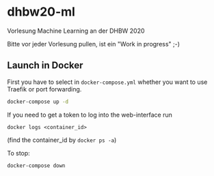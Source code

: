 # dhbw20-ml

Vorlesung Machine Learning an der DHBW 2020

Bitte vor jeder Vorlesung pullen, ist ein "Work in progress" ;-)

## Launch in Docker

First you have to select in `docker-compose.yml` whether you want to use Traefik or port forwarding.

```bash
docker-compose up -d
```

If you need to get a token to log into the web-interface run

```
docker logs <container_id>
```

(find the container_id by `docker ps -a`)

To stop:
```
docker-compose down
```
